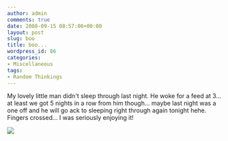 ```yaml
---
author: admin
comments: true
date: 2008-09-15 08:57:00+00:00
layout: post
slug: boo
title: boo...
wordpress_id: 86
categories:
- Miscellaneous
tags:
- Random Thinkings
---
```


My lovely little man didn't sleep through last night. He woke for a feed at 3... at least we got 5 nights in a row from him though... maybe last night was a one off and he will go ack to sleeping right through again tonight hehe. Fingers crossed... I was seriously enjoying it!

![](https://blogger.googleusercontent.com/tracker/251139911615938991-8869432368156423605?l=www.outmumbered.com)
